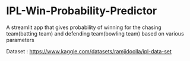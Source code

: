 # IPL-Win-Probability-Predictor

A streamlit app that gives probability of winning for the chasing team(batting team) and defending team(bowling team) based on various parameters 

Dataset : https://www.kaggle.com/datasets/ramjidoolla/ipl-data-set

